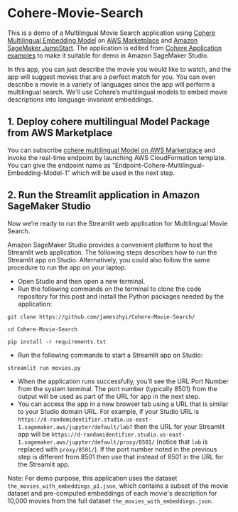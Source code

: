 # Cohere-Movie-Search

This is a demo of a Multilingual Movie Search application using [Cohere Multilingual Embedding Model](https://aws.amazon.com/marketplace/pp/prodview-z6huxszcqc25i?sr=0-1&ref_=beagle&applicationId=AWSMPContessa) on [AWS Marketplace](https://aws.amazon.com/marketplace) and [Amazon SageMaker JumpStart](https://docs.aws.amazon.com/sagemaker/latest/dg/studio-jumpstart.html). The application is edited from [Cohere Application examples](https://docs.cohere.com/page/application-examples) to make it suitable for demo in Amazon SageMaker Studio.

In this app, you can just describe the movie you would like to watch, and the app will suggest movies that are a perfect match for you. You can even describe a movie in a variety of languages since the app will perform a multilingual search. We'll use Cohere’s multilingual models to embed movie descriptions into language-invariant embeddings.

## 1. Deploy cohere multilingual Model Package from AWS Marketplace
You can subscribe [cohere multilingual Model on AWS Marketplace](https://aws.amazon.com/marketplace/pp/prodview-z6huxszcqc25i?sr=0-1&ref_=beagle&applicationId=AWSMPContessa)  and invoke the real-time endpoint by launching AWS CloudFormation template. You can give the endpoint name as "Endpoint-Cohere-Multilingual-Embedding-Model-1" which will be used in the next step.

## 2. Run the Streamlit application in Amazon SageMaker Studio
Now we’re ready to run the Streamlit web application for Multilingual Movie Search.

Amazon SageMaker Studio provides a convenient platform to host the Streamlit web application. The following steps describes how to run the Streamlit app on Studio. Alternatively, you could also follow the same procedure to run the app on your laptop.

- Open Studio and then open a new terminal.
- Run the following commands on the terminal to clone the code repository for this post and install the Python packages needed by the application:
```
git clone https://github.com/jameszhyi/Cohere-Movie-Search/

cd Cohere-Movie-Search

pip install -r requirements.txt
```
- Run the following commands to start a Streamlit app on Studio:
```
streamlit run movies.py
```
- When the application runs successfully, you’ll see the URL:Port Number from the system terminal. The port number (typically 8501) from the output will be used as part of the URL for app in the next step.
- You can access the app in a new browser tab using a URL that is similar to your Studio domain URL. For example, if your Studio URL is `https://d-randomidentifier.studio.us-east-1.sagemaker.aws/jupyter/default/lab?` then the URL for your Streamlit app will be `https://d-randomidentifier.studio.us-east-1.sagemaker.aws/jupyter/default/proxy/8501/` (notice that `lab` is replaced with `proxy/8501/`). If the port number noted in the previous step is different from 8501 then use that instead of 8501 in the URL for the Streamlit app.


Note: For demo purpose, this application uses the dataset `the_movies_with_embeddings_p1.json`, which contains a subset of the movie dataset and pre-computed embeddings of each movie's description for 10,000 movies from the full dataset `the_movies_with_embeddings.json`. 
